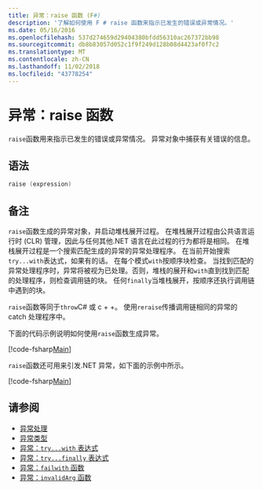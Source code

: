 ```yaml
---
title: 异常：raise 函数 (F#)
description: '了解如何使用 F # raise 函数来指示已发生的错误或异常情况。'
ms.date: 05/16/2016
ms.openlocfilehash: 537d274659d29404380bfdd56310ac267372bb98
ms.sourcegitcommit: db8b83057d052c1f9f249d128b08d4423af0f7c2
ms.translationtype: MT
ms.contentlocale: zh-CN
ms.lasthandoff: 11/02/2018
ms.locfileid: "43778254"
---
```

# <a name="exceptions-the-raise-function"></a>异常：raise 函数

`raise`函数用来指示已发生的错误或异常情况。 异常对象中捕获有关错误的信息。

## <a name="syntax"></a>语法

```fsharp
raise (expression)
```

## <a name="remarks"></a>备注

`raise`函数生成的异常对象，并启动堆栈展开过程。 在堆栈展开过程由公共语言运行时 (CLR) 管理，因此与任何其他.NET 语言在此过程的行为都将是相同。 在堆栈展开过程是一个搜索匹配生成的异常的异常处理程序。 在当前开始搜索`try...with`表达式，如果有的话。 在每个模式`with`按顺序块检查。 当找到匹配的异常处理程序时，异常将被视为已处理。否则，堆栈的展开和`with`直到找到匹配的处理程序，则检查调用链的块。 任何`finally`当堆栈展开，按顺序还执行调用链中遇到的块。

`raise`函数等同于`throw`C# 或 c + +。 使用`reraise`传播调用链相同的异常的 catch 处理程序中。

下面的代码示例说明如何使用`raise`函数生成异常。

[!code-fsharp[Main](../../../../samples/snippets/fsharp/lang-ref-2/snippet5801.fs)]

`raise`函数还可用来引发.NET 异常，如下面的示例中所示。

[!code-fsharp[Main](../../../../samples/snippets/fsharp/lang-ref-2/snippet5802.fs)]

## <a name="see-also"></a>请参阅

- [异常处理](index.md)
- [异常类型](exception-types.md)
- [异常：`try...with` 表达式](the-try-with-expression.md)
- [异常：`try...finally` 表达式](the-try-finally-expression.md)
- [异常：`failwith` 函数](the-failwith-function.md)
- [异常：`invalidArg` 函数](the-invalidArg-function.md)
